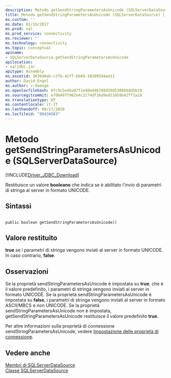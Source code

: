```yaml
---
description: Metodo getSendStringParametersAsUnicode (SQLServerDataSource)
title: Metodo getSendStringParametersAsUnicode (SQLServerDataSource) | Microsoft Docs
ms.custom: ''
ms.date: 01/19/2017
ms.prod: sql
ms.prod_service: connectivity
ms.reviewer: ''
ms.technology: connectivity
ms.topic: conceptual
apiname:
- SQLServerDataSource.getSendStringParametersAsUnicode
apilocation:
- sqljdbc.jar
apitype: Assembly
ms.assetid: 3836d0ab-c3fb-41ff-bb89-10389594ae51
author: David-Engel
ms.author: v-daenge
ms.openlocfilehash: 0fc9c5e4ba97f1e48e446768d59d5308604d5b29
ms.sourcegitcommit: e700497f962e4c2274df16d9e651059b42ff1a10
ms.translationtype: HT
ms.contentlocale: it-IT
ms.lasthandoff: 08/17/2020
ms.locfileid: "88434583"
---
```

# <a name="getsendstringparametersasunicode-method-sqlserverdatasource"></a>Metodo getSendStringParametersAsUnicode (SQLServerDataSource)
[!INCLUDE[Driver_JDBC_Download](../../../includes/driver_jdbc_download.md)]

  Restituisce un valore **booleano** che indica se è abilitato l'invio di parametri di stringa al server in formato UNICODE.  
  
## <a name="syntax"></a>Sintassi  
  
```  
  
public boolean getSendStringParametersAsUnicode()  
```  
  
## <a name="return-value"></a>Valore restituito  
 **true** se i parametri di stringa vengono inviati al server in formato UNICODE. In caso contrario, **false**.  
  
## <a name="remarks"></a>Osservazioni  
 Se la proprietà sendStringParametersAsUnicode è impostata su **true**, che è il valore predefinito, i parametri di stringa vengono inviati al server in formato UNICODE. Se la proprietà sendStringParametersAsUnicode è impostata su **false**, i parametri di stringa vengono inviati al server in formato ASCII/MBCS e non UNICODE. Se la proprietà sendStringParametersAsUnicode non è impostata, getSendStringParametersAsUnicode restituisce il valore predefinito **true**.  
  
 Per altre informazioni sulla proprietà di connessione sendStringParametersAsUnicode, vedere [Impostazione delle proprietà di connessione](../../../connect/jdbc/setting-the-connection-properties.md).  
  
## <a name="see-also"></a>Vedere anche  
 [Membri di SQLServerDataSource](../../../connect/jdbc/reference/sqlserverdatasource-members.md)   
 [Classe SQLServerDataSource](../../../connect/jdbc/reference/sqlserverdatasource-class.md)  
  
  
